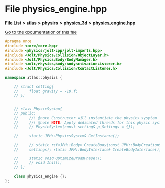 

# File physics\_engine.hpp

[**File List**](files.md) **>** [**atlas**](dir_1e6ffef027cfcf7ded3287660b505c9f.md) **>** [**physics**](dir_40e4880a491f87475db52b6f14fdb765.md) **>** [**physics\_3d**](dir_ab5034a21b7aebf79f76e5e8638ac885.md) **>** [**physics\_engine.hpp**](physics__engine_8hpp.md)

[Go to the documentation of this file](physics__engine_8hpp.md)


```C++
#pragma once
#include <core/core.hpp>
#include <physics/jolt-cpp/jolt-imports.hpp>
#include <Jolt/Physics/Collision/ObjectLayer.h>
#include <Jolt/Physics/Body/BodyManager.h>
#include <Jolt/Physics/Body/BodyActivationListener.h>
#include <Jolt/Physics/Collision/ContactListener.h>

namespace atlas::physics {

    // struct setting{
    //     float gravity = -10.f;
    // };


    // class PhysicSystem{
    // public:
    //     //! @note Constructor will instantiate the physics sysytem
    //     //! @note NOTE: Apply dedicated threads for this physic system
    //     // PhysicSystem(const setting& p_Settings = {});

    //     static JPH::PhysicsSystem& GetInstance();

    //     // static ref<JPH::Body> CreateBody(const JPH::BodyCreationSettings&
    //     settings); static JPH::BodyInterface& CreateBodyInterface();

    //     static void OptimizeBroadPhase();
    //     // void Init();
    // };

    class physics_engine {};
};
```


